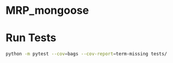 # MRP_mongoose


# Run Tests
```bash
python -m pytest --cov=bags --cov-report=term-missing tests/
```